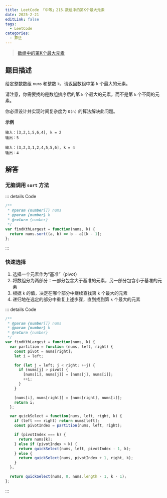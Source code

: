 ```yaml
---
title: LeetCode 「中等」215.数组中的第K个最大元素
date: 2025-2-21
editLink: false
tags:
  - LeetCode
categories:
  - 算法
---
```


> [数组中的第K个最大元素](https://leetcode.cn/problems/kth-largest-element-in-an-array/description/)

## 题目描述

给定整数数组 `nums` 和整数 `k`，请返回数组中第 `k` 个最大的元素。

请注意，你需要找的是数组排序后的第 `k` 个最大的元素，而不是第 `k` 个不同的元素。

你必须设计并实现时间复杂度为 `O(n)` 的算法解决此问题。

**示例**

```
输入：[3,2,1,5,6,4], k = 2
输出：5

输入：[3,2,3,1,2,4,5,5,6], k = 4
输出：4
```

## 解答

### 无脑调用 `sort` 方法

::: details Code
```js
/**
 * @param {number[]} nums
 * @param {number} k
 * @return {number}
 */
var findKthLargest = function(nums, k) {
  return nums.sort((a, b) => b - a)[k - 1];
};
```
:::

### 快速选择

1. 选择一个元素作为“基准”（pivot）
2. 将数组分为两部分：一部分包含大于基准的元素，另一部分包含小于基准的元素
3. 根据 `k` 的值，决定在哪个部分中继续查找第 `k` 个最大的元素
4. 递归地在选定的部分中重复上述步骤，直到找到第 `k` 个最大的元素

::: details Code
```js
/**
 * @param {number[]} nums
 * @param {number} k
 * @return {number}
 */
var findKthLargest = function(nums, k) {
  var partition = function (nums, left, right) {
    const pivot = nums[right];
    let i = left;

    for (let j = left; j < right; ++j) {
      if (nums[j] > pivot) {
        [nums[i], nums[j]] = [nums[j], nums[i]];
        ++i;
      }
    }

    [nums[i], nums[right]] = [nums[right], nums[i]];
    return i;
  };

  var quickSelect = function(nums, left, right, k) {
    if (left === right) return nums[left];
    const pivotIndex = partition(nums, left, right);

    if (pivotIndex === k) {
      return nums[k];
    } else if (pivotIndex > k) {
      return quickSelect(nums, left, pivotIndex - 1, k);
    } else {
      return quickSelect(nums, pivotIndex + 1, right, k);
    }
  };

  return quickSelect(nums, 0, nums.length - 1, k - 1);
};
```
:::
